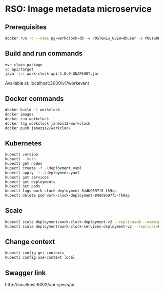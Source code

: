 # RSO: Image metadata microservice

## Prerequisites

```bash
docker run -d --name pg-workclock-db -e POSTGRES_USER=dbuser -e POSTGRES_PASSWORD=postgres -e POSTGRES_DB=workclock-db -p 5432:5432 postgres:13
```

## Build and run commands
```bash
mvn clean package
cd api/target
java -jar work-clock-api-1.0.0-SNAPSHOT.jar
```
Available at: localhost:3000/v1/workevent

## Docker commands
```bash
docker build -t workclock .   
docker images
docker run workclock    
docker tag workclock janezs12/workclock   
docker push janezs12/workclock
```

## Kubernetes
```bash
kubectl version
kubectl --help
kubectl get nodes
kubectl create -f .\deployment.yaml 
kubectl apply -f .\deployment.yaml 
kubectl get services 
kubectl get deployments
kubectl get pods
kubectl logs work-clock-deployment-84db9697f5-fk9sp
kubectl delete pod work-clock-deployment-84db9697f5-fk9sp
```

## Scale
```bash
kubectl scale deployment/work-clock-deployment-v2 --replicas=0 --namespace=default
kubectl scale deployment/work-clock-services-deployment-v2 --replicas=0 --namespace=default
```

## Change context
```bash
kubectl config get-contexts
kubectl config use-context local
```

## Swagger link
http://localhost:8002/api-specs/ui